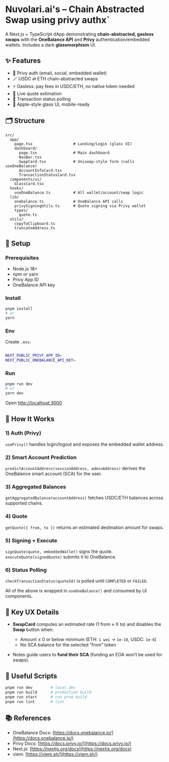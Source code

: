 # Nuvolari.ai's – Chain Abstracted Swap using privy authx`

A Next.js + TypeScript dApp demonstrating **chain-abstracted, gasless swaps** with the **OneBalance API** and **Privy** authentication/embedded wallets. Includes a dark **glassmorphism** UI.

## ✨ Features

- 🔐 Privy auth (email, social, embedded wallet)
- 🪄 USDC ⇄ ETH chain-abstracted swaps
- ⚡ Gasless: pay fees in USDC/ETH, no native token needed
- 🧾 Live quote estimation
- 📡 Transaction status polling
- 🎨 Apple-style glass UI, mobile-ready

## 🗂 Structure

```
src/
  app/
    page.tsx                  # Landing/Login (glass UI)
    dashboard/
      page.tsx                # Main dashboard
      NavBar.tsx
      SwapCard.tsx            # Uniswap-style form (calls useOneBalance)
      AccountInfoCard.tsx
      TransactionStatusCard.tsx
  components/ui/
    GlassCard.tsx
  hooks/
    useOneBalance.ts          # All wallet/account/swap logic
  lib/
    onebalance.ts             # OneBalance API calls
    privySigningUtils.ts      # Quote signing via Privy wallet
    types/
      quote.ts
  utils/
    copyToClipboard.ts
    truncateAddress.ts
```

## 🚀 Setup

### Prerequisites

- Node.js 18+
- npm or yarn
- Privy App ID
- OneBalance API key

### Install

```bash
pnpm install
# or
yarn
```

### Env

Create `.env`:

```bash

NEXT_PUBLIC_PRIVY_APP_ID=
NEXT_PUBLIC_ONEBALANCE_API_KEY=

```

### Run

```bash
pnpm run dev
# or
yarn dev
```

Open [http://localhost:3000](http://localhost:3000)

## 🧠 How It Works

### 1) Auth (Privy)

`usePrivy()` handles login/logout and exposes the embedded wallet address.

### 2) Smart Account Prediction

`predictAccountAddress(sessionAddress, adminAddress)` derives the OneBalance smart account (SCA) for the user.

### 3) Aggregated Balances

`getAggregatedBalance(accountAddress)` fetches USDC/ETH balances across supported chains.

### 4) Quote

`getQuote({ from, to })` returns an estimated destination amount for swaps.

### 5) Signing + Execute

`signQuote(quote, embeddedWallet)` signs the quote.
`executeQuote(signedQuote)` submits it to OneBalance.

### 6) Status Polling

`checkTransactionStatus(quoteId)` is polled until `COMPLETED` or `FAILED`.

All of the above is wrapped in `useOneBalance()` and consumed by UI components.

## 🔑 Key UX Details

- **SwapCard** computes an estimated rate (1 from ≈ X to) and disables the **Swap** button when:

  - Amount ≤ 0 or below minimum (ETH: `1 wei` → `1e-18`, USDC: `1e-6`)
  - No SCA balance for the selected “from” token

- Notes guide users to **fund their SCA** (funding an EOA won’t be used for swaps).

## 🧪 Useful Scripts

```bash
pnpm run dev        # local dev
pnpm run build      # production build
pnpm run start      # run prod build
pnpm run lint       # lint
```

## 📚 References

- OneBalance Docs: [https://docs.onebalance.io/](https://docs.onebalance.io/)
- Privy Docs: [https://docs.privy.io/](https://docs.privy.io/)
- Next.js: [https://nextjs.org/docs](https://nextjs.org/docs)
- viem: [https://viem.sh/](https://viem.sh/)

